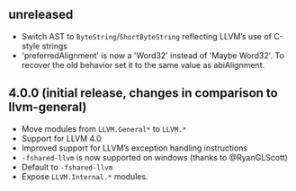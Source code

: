 ## unreleased

* Switch AST to `ByteString`/`ShortByteString` reflecting LLVM’s use
  of C-style strings
* 'preferredAlignment' is now a 'Word32' instead of 'Maybe Word32'. To
  recover the old behavior set it to the same value as abiAlignment.

## 4.0.0 (initial release, changes in comparison to llvm-general)

* Move modules from `LLVM.General*` to `LLVM.*`
* Support for LLVM 4.0
* Improved support for LLVM’s exception handling instructions
* `-fshared-llvm` is now supported on windows (thanks to @RyanGLScott)
* Default to `-fshared-llvm`
* Expose `LLVM.Internal.*` modules.
